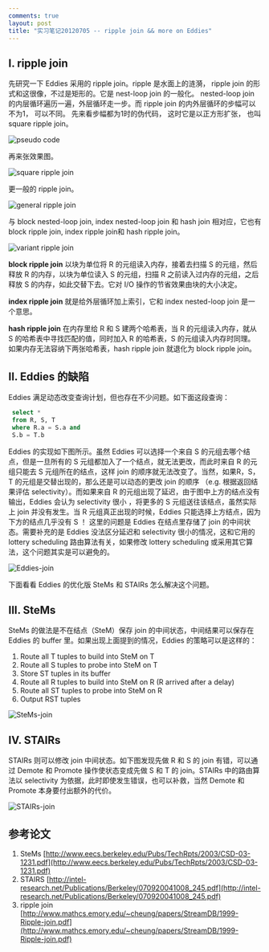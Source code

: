 ```yaml
---
comments: true
layout: post
title: "实习笔记20120705 -- ripple join && more on Eddies"
---
```


## I. ripple join

先研究一下 Eddies 采用的 ripple join。ripple 是水面上的涟漪， ripple join 的形式和这很像，不过是矩形的。它是 nest-loop join 的一般化。 nested-loop join 的内层循环遍历一遍，外层循环走一步。而 ripple join 的内外层循环的步幅可以不为1， 可以不同。 先来看步幅都为1时的伪代码， 这时它是以正方形扩张， 也叫 square ripple join。

![pseudo code](https://lh4.googleusercontent.com/-uP_lAcH0nIs/UBZCJpHeRDI/AAAAAAAAAbk/oPS38VF6lL4/s454/Screenshot-from-2012-07-09-004329.png)

再来张效果图。

![square ripple join](https://lh4.googleusercontent.com/-pb9sC4q3g6Q/UBZCzHFxqkI/AAAAAAAAAcI/DGeC4Hkm_xA/w661-h294-n-k/Screenshot-from-2012-07-09-004451.png)

更一般的 ripple join。

![general ripple join](https://lh6.googleusercontent.com/-XVgJzUqfbhc/UBZCziWjgGI/AAAAAAAAAcM/JEhXDjr3w8k/s444/Screenshot-from-2012-07-09-004656.png)

与 block nested-loop join, index nested-loop join 和 hash join 相对应，它也有 block ripple join, index ripple join和 hash ripple join。

![variant ripple join](https://lh6.googleusercontent.com/-iLraKgysoGw/UFFUVLkUNcI/AAAAAAAAAoA/sBwIxh3-8ag/w650-h261-n-k/Screenshot%2Bfrom%2B2012-09-13%2B11%253A33%253A14.png)

**block ripple join** 以块为单位将 R 的元组读入内存，接着去扫描 S 的元组，然后释放 R 的内存，以块为单位读入 S 的元组，扫描 R 之前读入过内存的元组，之后释放 S 的内存，如此交替下去。它对 I/O 操作的节省效果由块的大小决定。

**index ripple join** 就是给外层循环加上索引，它和 index nested-loop join 是一个意思。

**hash ripple join** 在内存里给 R 和 S 建两个哈希表，当 R 的元组读入内存，就从 S 的哈希表中寻找匹配的值，同时加入 R 的哈希表，S 的元组读入内存时同理。如果内存无法容纳下两张哈希表，hash ripple join 就退化为 block ripple join。

## II. Eddies 的缺陷

Eddies 满足动态改变查询计划，但也存在不少问题。如下面这段查询：

```sql
 select *
 from R, S, T
 where R.a = S.a and
 S.b = T.b
```

Eddies 的实现如下图所示。虽然 Eddies 可以选择一个来自 S 的元组去哪个结点，但是一旦所有的 S 元组都加入了一个结点，就无法更改，而此时来自 R 的元组只能去 S 元组所在的结点，这样 join 的顺序就无法改变了。当然，如果R，S，T 的元组是交替出现的，那么还是可以动态的更改 join 的顺序 （e.g. 根据返回结果评估 selectivity）。而如果来自 R 的元组出现了延迟，由于图中上方的结点没有输出，Eddies 会认为 selectivity 很小 ，将更多的 S 元组送往该结点，虽然实际上 join 并没有发生。当 R 元组真正出现的时候，Eddies 只能选择上方结点，因为下方的结点几乎没有 S ！ 这里的问题是 Eddies 在结点里存储了 join 的中间状态。需要补充的是 Eddies 没法区分延迟和 selectivity 很小的情况，这和它用的 lottery scheduling 路由算法有关，如果修改 lottery scheduling 或采用其它算法，这个问题其实是可以避免的。

![Eddies-join](https://lh6.googleusercontent.com/-1o9dKhHAoJk/UBZGTrCxGMI/AAAAAAAAAc0/b_FnmaESNy4/w261-h268-n-k/Screenshot%2Bfrom%2B2012-07-30%2B16%253A30%253A01.png)

下面看看 Eddies 的优化版 SteMs 和 STAIRs 怎么解决这个问题。 

## III. SteMs

SteMs 的做法是不在结点（SteM）保存 join 的中间状态，中间结果可以保存在 Eddies 的 buffer 里。如果出现上面提到的情况，Eddies 的策略可以是这样的：

  1. Route all T tuples to build into SteM on T
  2. Route all S tuples to probe into SteM on T
  3. Store ST tuples in its buffer
  4. Route all R tuples to build into SteM on R (R arrived after a delay)
  5. Route all ST tuples to probe into SteM on R
  6. Output RST tuples

![SteMs-join](https://lh4.googleusercontent.com/-mlJnELgCABI/UBZGTqpz_eI/AAAAAAAAAc4/p18b5_7of6o/w354-h294-n-k/Screenshot%2Bfrom%2B2012-07-30%2B16%253A30%253A14.png)

## IV. STAIRs

STAIRs 则可以修改 join 中间状态。如下图发现先做 R 和 S 的 join 有错，可以通过 Demote 和 Promote 操作使状态变成先做 S 和 T 的 join。STAIRs 中的路由算法以 selectivity 为依据，此时即使发生错误，也可以补救，当然 Demote 和 Promote 本身要付出额外的代价。

![STAIRs-join](https://lh3.googleusercontent.com/-ZKNEo6Ytpl4/UBZGTpo-OHI/AAAAAAAAAcw/pn752Txbogw/w307-h294-n-k/Screenshot%2Bfrom%2B2012-07-30%2B16%253A30%253A30.png)

## 参考论文

  1. SteMs [http://www.eecs.berkeley.edu/Pubs/TechRpts/2003/CSD-03-1231.pdf](http://www.eecs.berkeley.edu/Pubs/TechRpts/2003/CSD-03-1231.pdf)
  2. STAIRS [http://intel-research.net/Publications/Berkeley/070920041008_245.pdf](http://intel-research.net/Publications/Berkeley/070920041008_245.pdf)
  3. ripple join [http://www.mathcs.emory.edu/~cheung/papers/StreamDB/1999-Ripple-join.pdf](http://www.mathcs.emory.edu/~cheung/papers/StreamDB/1999-Ripple-join.pdf)

